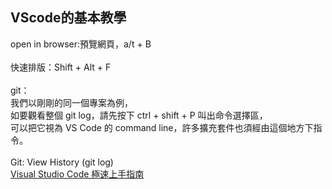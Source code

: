 ## VScode的基本教學
open in browser:預覽網頁，a/t + B<br>
<br>
快速排版：Shift + Alt + F<br>
<br>
git：<br>
我們以剛剛的同一個專案為例，<br>
如要觀看整個 git log，請先按下 ctrl + shift + P 叫出命令選擇區，<br>
可以把它視為 VS Code 的 command line，許多擴充套件也須經由這個地方下指令。<br>
<br>
Git: View History (git log)<br>
<a href="https://blog.tonycube.com/2018/11/visual-studio-code.html">Visual Studio Code 極速上手指南</a><br>
<a href=""></a><br>
